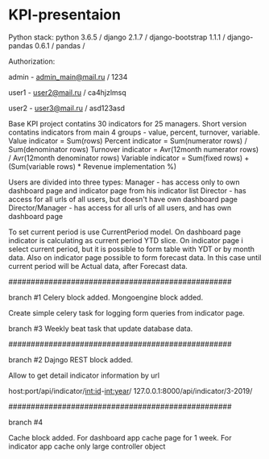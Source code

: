 # KPI-presentaion

Python stack:
python 3.6.5 / django 2.1.7 / django-bootstrap 1.1.1 / django-pandas 0.6.1 / pandas /

Authorization:

admin - admin_main@mail.ru / 1234

user1 - user2@mail.ru / ca4hjzlmsq

user2 - user3@mail.ru / asd123asd

Base KPI project contatins 30 indicators for 25 managers.
Short version contatins indicators from main 4 groups - value, percent, turnover, variable.
Value indicator = Sum(rows)
Percent indicator = Sum(numerator rows) / Sum(denominator rows)
Turnover indicator = Avr(12month numerator rows) / Avr(12month denominator rows)
Variable indicator = Sum(fixed rows) + (Sum(variable rows) * Revenue implementation %)

Users are divided into three types:
Manager - has access only to own dashboard page and indicator page from his indicator list
Director - has access for all urls of all users, but doesn't have own dashboard page
Director/Manager - has access for all urls of all users, and has own dashboard page

To set current period is use CurrentPeriod model.
On dashboard page indicator is calculating as current period YTD slice.
On indicator page i select current period, but it is possible to form table with YDT or by month data.
Also on indicator page possible to form forecast data. In this case until current period will be Actual data, after Forecast data.

##################################################

branch #1
Celery block added.
Mongoengine block added.

Create simple celery task for logging form queries from indicator page.


branch #3
Weekly beat task that update database data.


##################################################


branch #2
Dajngo REST block added.

Allow to get detail indicator information by url

host:port/api/indicator/<int:id>-<int:year>/
127.0.0.1:8000/api/indicator/3-2019/


##################################################

branch #4

Cache block added.
For dashboard app cache page for 1 week.
For indicator app cache only large controller object

